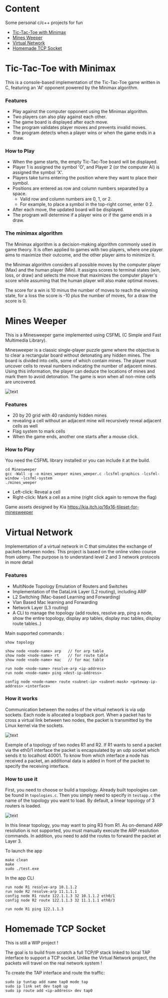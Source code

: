 # Content
Some personal c/c++ projects for fun

- [Tic-Tac-Toe with Minimax](#tic-tac-toe-with-minimax)
- [Mines Weeper](#mines-weeper)
- [Virtual Network](#virtual-network)
- [Homemade TCP Socket](#homemade-tcp-socket)


# Tic-Tac-Toe with Minimax

This is a console-based implementation of the Tic-Tac-Toe game written in C, featuring an 'AI' opponent powered by the Minimax algorithm.

### Features

- Play against the computer opponent using the Minimax algorithm.
- Two players can also play against each other.
- The game board is displayed after each move.
- The program validates player moves and prevents invalid moves.
- The program detects when a player wins or when the game ends in a draw.

### How to Play

- When the game starts, the empty Tic-Tac-Toe board will be displayed.
- Player 1 is assigned the symbol 'O', and Player 2 (or the computer AI) is assigned the symbol 'X'.
- Players take turns entering the position where they want to place their symbol.
- Positions are entered as row and column numbers separated by a space.
  - Valid row and column numbers are 0, 1, or 2.
  - For example, to place a symbol in the top-right corner, enter 0 2.
- After each move, the updated board will be displayed.
- The program will determine if a player wins or if the game ends in a draw.

### The minimax algorithm

The Minimax algorithm is a decision-making algorithm commonly used in game theory. It is often applied to games with two players, where one player aims to maximize their outcome, and the other player aims to minimize it.

the Minimax algorithm considers all possible moves by the computer player (Max) and the human player (Min). It assigns scores to terminal states (win, loss, or draw) and selects the move that maximizes the computer player's score while assuming that the human player will also make optimal moves.

The score for a win is 10 minus the number of moves to reach the winning state, for a loss the score is -10 plus the number of moves, for a draw the score is 0.


# Mines Weeper

This is a Minesweeper game implemented using CSFML (C Simple and Fast Multimedia Library).


Minesweeper is a classic single-player puzzle game where the objective is to clear a rectangular board without detonating any hidden mines. The board is divided into cells, some of which contain mines. The player must uncover cells to reveal numbers indicating the number of adjacent mines. Using this information, the player can deduce the locations of mines and mark them to avoid detonation. The game is won when all non-mine cells are uncovered.

![text](pictures/minesweeper.png)

### Features

- 20 by 20 grid with 40 randomly hidden mines
- revealing a cell without an adjacent mine will recursively reveal adjacent cells as well
- Flag system to mark cells
- When the game ends, another one starts after a mouse click.

### How to Play

You need the CSFML library installed or you can include it at the build.

```
cd Minesweeper
gcc -Wall -g -o mines_weeper mines_weeper.c -lcsfml-graphics -lcsfml-window -lcsfml-system
./mines_weeper
```

- Left-click: Reveal a cell
- Right-click: Mark a cell as a mine (right click again to remove the flag)

Game assets designed by Kia https://kia.itch.io/16x16-tileset-for-minesweeper


# Virtual Network

Implementation of a virtual network in C that simulates the exchange of packets between nodes. This project is based on the online video course from udemy.
The purpose is to understand level 2 and 3 network protocols in more detail

### Features

- MultiNode Topology Emulation of Routers and Switches
- Implementation of the DataLink Layer (L2 routing), including ARP
- L2 Switching (Mac-based Learning and Forwarding)
- Vlan Based Mac learning and Forwarding
- Network Layer (L3 routing)
- A CLI to manage the topology (add routes, resolve arp, ping a node, show the entire topology, display arp tables, display mac tables, display route tables..)


Main supported commands :
```
show topology

show node <node-name> arp   // for arp table
show node <node-name> rt    // for route table
show node <node-name> mac   // for mac table

run node <node-name> resolve-arp <ip-address>
run node <node-name> ping <dest-ip-address>

config node <node-name> route <subnet-ip> <subnet-mask> <gateway-ip-address> <interface>
```

### How it works

Communication between the nodes of the virtual network is via udp sockets. Each node is allocated a loopback port. When a packet has to cross a virtual link between two nodes, the packet is transmitted by the Linux kernel via the sockets.

![text](pictures/vn_schema.png)

Exemple of a topology of two nodes R1 and R2. If R1 wants to send a packet via the eth0/1 interface the packet is encapsulated by an udp socket which sends it to localhost 40001. To know from which interface a node has received a packet, an additional data is added in front of the packet to specify the receiving interface.

### How to use it

First, you need to choose or build a topology. Already built topologies can be found in `topologies.c`. Then you simply need to specify in `testapp.c` the name of the topology you want to load. By default, a linear topology of 3 routers is loaded.

![text](pictures/vn_default_topo.png)


In this linear topology, you may want to ping R3 from R1. As on-demand ARP resolution is not supported, you must manually execute the ARP resolution commands. In addition, you need to add the routes to forward the packet at Layer 3.

To launch the app
```
make clean
make
sudo ./test.exe
```

In the app CLI
```
run node R1 resolve-arp 10.1.1.2
run node R2 resolve-arp 11.1.1.1
config node R1 route 122.1.1.3 32 10.1.1.2 eth0/1
config node R2 route 122.1.1.3 32 11.1.1.1 eth0/3

run node R1 ping 122.1.1.3
```


# Homemade TCP Socket

This is still a WIP project !

The goal is to build from scratch a full TCP/IP stack linked to local TAP interface to support a TCP socket. Unlike the Virtual Network project, the packets will travel on the real network system !

To create the TAP interface and route the traffic:

```
sudo ip tuntap add name tap0 mode tap
sudo ip link set dev tap0 up
sudo ip route add <ip-address> dev tap0
```
